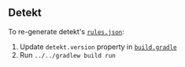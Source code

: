 ## Detekt

To re-generate detekt's [`rules.json`](../../sonar-kotlin-plugin/src/main/resources/org/sonar/l10n/kotlin/rules/detekt/rules.json):

  1. Update `detekt.version` property in [`build.gradle`](build.gradle)
  1. Run `../../gradlew build run`
